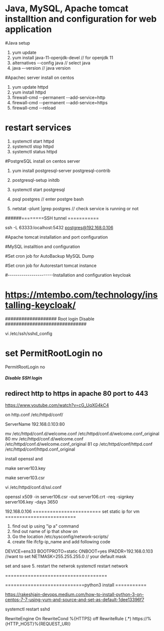 # Java, MySQL, Apache tomcat installtion and configuration for web application 

#Java setup
  1. yum update
  2. yum install java-11-openjdk-devel // for openjdk 11
  3. alternatives --config java  // select java
  4. java –-version // java version

#Apachec server install on centos 

 1. yum update httpd
 2. yum install httpd
 3. firewall-cmd --permanent --add-service=http
 4. firewall-cmd --permanent --add-service=https
 5. firewall-cmd --reload

 # restart services 

 1. systemctl start httpd
 2. systemctl stop httpd
 3. systemctl status httpd


 #PostgreSQL install on centos server

 1. yum install postgresql-server postgresql-contrib
 2. postgresql-setup initdb
 3. systemctl start postgresql  

 5. psql postgres // enter postgre bash 

 6. netstat -plunt |grep postgres //  check service is running or not 

 ######========SSH tunnel ===========

 ssh -L 63333:localhost:5432 postgres@192.168.0.106


#Apache tomcat installation and port configuration



#MySQL installtion and configuration






#Set cron job for AutoBackup MySQL Dump




#Set cron job for Autorestart tomcat instance



#-----------------------Installation and configuration keycloak

# https://mtembo.com/technology/installing-keycloak/



################### Root login Disable ############################## 

vi /etc/ssh/sshd_config

# set PermitRootLogin no

PermitRootLogin no

##### Disable SSH login ###############################


## redirect http to https in apache 80 port to 443 ###

https://www.youtube.com/watch?v=cG_UqXG4kC4

on http.conf /etc/httpd/conf/

ServerName 192.168.0.103:80

   mv /etc/httpd/conf.d/welcome.conf /etc/httpd/conf.d/welcome.conf_original
   80  mv /etc/httpd/conf.d/welcome.conf /etc/httpd/conf.d/welcome.conf_original
   81  cp /etc/httpd/conf/httpd.conf /etc/httpd/conf/httpd.conf_original


install openssl and 

 make server103.key

make server103.csr

 vi /etc/httpd/conf.d/ssl.conf
 
 openssl x509 -in server106.csr -out server106.crt -req -signkey server106.key -days 3650




192.168.0.106
 ======================== set static ip for vm =========================
 1. find out ip using "ip a" command
 2. find out name of ip that show on
 3. Go the location /etc/sysconfig/network-scripts/
 4. create file ifcfg-ip_name and add following code

DEVICE=ens33
BOOTPROTO=static
ONBOOT=yes
IPADDR=192.168.0.103  //want to set
NETMASK=255.255.255.0  // your default mask

set and save
5. restart the netwrok
   systemctl restart network


====================================   


============================python3 install ===========

https://rakeshjain-devops.medium.com/how-to-install-python-3-on-centos-7-7-using-yum-and-source-and-set-as-default-1dee13396f7



systemctl restart sshd



RewriteEngine On 
RewriteCond %{HTTPS} off 
RewriteRule (.*) https://%{HTTP_HOST}%{REQUEST_URI}